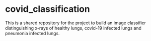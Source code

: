 # covid_classification
This is a shared repository for the project to build an image classifier distinguishing x-rays of healthy lungs, covid-19 infected lungs and pneumonia infected lungs.
